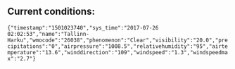 ## Current conditions: 
 ``` {"timestamp":"1501023740","sys_time":"2017-07-26 02:02:53","name":"Tallinn-Harku","wmocode":"26038","phenomenon":"Clear","visibility":"20.0","precipitations":"0","airpressure":"1008.5","relativehumidity":"95","airtemperature":"13.6","winddirection":"109","windspeed":"1.3","windspeedmax":"2.7"} ```
